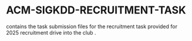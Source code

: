 # ACM-SIGKDD-RECRUITMENT-TASK
contains the task submission files for the recruitment task provided for 2025 recruitment drive into the club .
